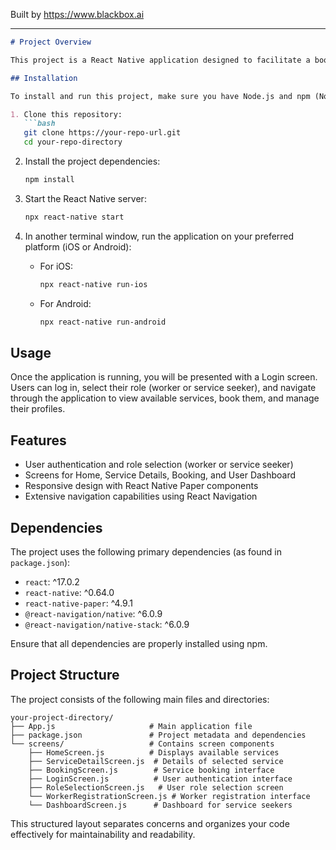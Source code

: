 
Built by https://www.blackbox.ai

---

```markdown
# Project Overview

This project is a React Native application designed to facilitate a booking system for services. It features user authentication and role selection to differentiate between workers and service seekers. The app uses React Navigation for seamless navigation between screens and React Native Paper for UI components.

## Installation

To install and run this project, make sure you have Node.js and npm (Node Package Manager) installed. Follow the steps below:

1. Clone this repository:
   ```bash
   git clone https://your-repo-url.git
   cd your-repo-directory
   ```

2. Install the project dependencies:
   ```bash
   npm install
   ```

3. Start the React Native server:
   ```bash
   npx react-native start
   ```

4. In another terminal window, run the application on your preferred platform (iOS or Android):
   - For iOS:
     ```bash
     npx react-native run-ios
     ```
   - For Android:
     ```bash
     npx react-native run-android
     ```

## Usage

Once the application is running, you will be presented with a Login screen. Users can log in, select their role (worker or service seeker), and navigate through the application to view available services, book them, and manage their profiles.

## Features

- User authentication and role selection (worker or service seeker)
- Screens for Home, Service Details, Booking, and User Dashboard
- Responsive design with React Native Paper components
- Extensive navigation capabilities using React Navigation

## Dependencies

The project uses the following primary dependencies (as found in `package.json`):

- `react`: ^17.0.2
- `react-native`: ^0.64.0
- `react-native-paper`: ^4.9.1
- `@react-navigation/native`: ^6.0.9
- `@react-navigation/native-stack`: ^6.0.9
  
Ensure that all dependencies are properly installed using npm.

## Project Structure

The project consists of the following main files and directories:

```
your-project-directory/
├── App.js                     # Main application file
├── package.json               # Project metadata and dependencies
└── screens/                   # Contains screen components
    ├── HomeScreen.js          # Displays available services
    ├── ServiceDetailScreen.js  # Details of selected service
    ├── BookingScreen.js        # Service booking interface
    ├── LoginScreen.js          # User authentication interface
    ├── RoleSelectionScreen.js   # User role selection screen
    └── WorkerRegistrationScreen.js # Worker registration interface
    └── DashboardScreen.js      # Dashboard for service seekers
```

This structured layout separates concerns and organizes your code effectively for maintainability and readability.
```